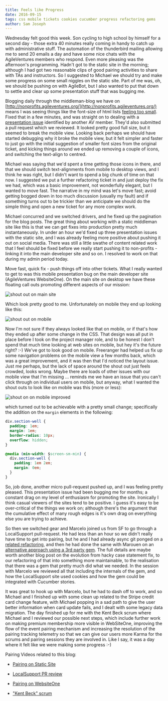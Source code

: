 ```yaml
---
title: Feels like Progress
date: 2016-09-15
tags: css mobile tickets cookies cucumber progress refactoring gems
author: Sam Joseph
---
```


Wednesday felt good this week.  Son cycling to high school by himself for a second day - those extra 40 minutes really coming in handy to catch up with administrative stuff.  The automation of the thunderbird mailing allowing me to send 20 emails a day and have some nice chats with the AgileVentures members who respond.  Even more pleasing was the afternoon's programming.  Hadn't got to the static site in the morning; although I had got two reasonable clips of good pairing activities to share with TAs and instructors.  So I suggested to Michael we should try and make some progress on some small niggles on the static site.  Part of me was, oh, we should be pushing on with AgileBot, but I also wanted to put that down to settle and clear up some presentation stuff that was bugging me.

Blogging daily through the middleman-blog we have on [http://nonprofits.agileventures.org/](http://nonprofits.agileventures.org/) means I was seeing things like the font-size of html lists [feeling too small](https://github.com/AgileVentures/av-static-website/issues/48). Fixed that in a few minutes, and was straight on to dealing with a [presentation issue](https://github.com/AgileVentures/av-static-website/issues/46) identified by another AV member.  They'd also submitted a pull request which we reviewed.  It looked pretty good full size, but it seemed to break the mobile view.  Looking back perhaps we should have started debugging why it broke the mobile view, but it felt simpler and faster to just go with the initial suggestion of smaller font sizes from the original ticket, and kicking things around we ended up removing a couple of icons, and switching the text-align to centred.

Michael was saying that we'd spent a time getting those icons in there, and that we should switch text-alignments from mobile to desktop views, and I think he was right, but I didn't want to spend a big chunk of time on that now.  I suggested we put a further refactoring ticket in and just deploy the fix we had, which was a basic improvement, not wonderfully elegant, but I wanted to move fast.  The narrative in my mind was let's move fast; avoid getting bogged down in too much discussion (usually my fault) and if something turns out to be trickier than we anticipate we should do the simple thing and open a new ticket for any more complex work.

Michael concurred and we switched drivers, and he fixed up the pagination for the blog posts.  The great thing about working with a static middleman site like this is that we can get fixes into production pretty much instantaneously.  In under an hour we'd fixed up three presentation issues with the static site, and I was already feeling more positive about pushing it out on social media.  There was still a little swathe of content related work that I feel should be fixed before we really start pushing it to non-profits - linking it into the main developer site and so on.  I resolved to work on that during my admin period today.

Move fast, quick fix - push things off into other tickets.  What I really wanted to get to was this mobile presentation bug on the main developer site (AgileVentures WebsiteOne).  On the main site on desktop we have these floating call outs promoting different aspects of our mission:

![shout out on main site](https://www.dropbox.com/s/2e7z3nz6he927w9/Screenshot%202016-09-15%2008.56.23.png?dl=1)

Which look pretty good to me.  Unfortunately on mobile they end up looking like this:

![shout out on mobile](https://www.dropbox.com/s/z5te1eewurcalcq/Screenshot%202016-09-15%2008.57.46.png?dl=1)

Now I'm not sure if they always looked like that on mobile, or if that's how they ended up after some change in the CSS.  That design was all put in place before I took on the project manager role, and to be honest I don't spend that much time looking at web sites on mobile, but hey it's the future right? :-) We've got to look good on mobile.  Freeranger had helped us fix up some navigation problems on the mobile view a few months back, which was a great improvement, and it was then that I'd noticed the layout issue.  Just me perhaps, but the lack of space around the shout out just feels crowded, looks wrong.  Maybe there are loads of other issues with our mobile view that I'm missing ... reminds me we have an issue that you can't click through on individual users on mobile, but anyway, what I wanted the shout outs to look like on mobile was this (more or less):

![shout on on mobile improved](https://www.dropbox.com/s/2jz1upu2fn34tpp/Screenshot%202016-09-15%2009.02.36.png?dl=1)

which turned out to be achievable with a pretty small change; specifically the addition on the `margin` elements in the following:


```css
div.section-well {
  padding: 1em;
  margin: 1em;
  border-radius: 10px;
  overflow: hidden;
}

@media (min-width: $screen-sm-min) {
  div.section-well {
    padding: 1em 2em;
    margin: 0em;
  }
}
```

So, job done, another micro pull-request pushed up, and I was feeling pretty pleased.  This presentation issue had been bugging me for months; a constant drag on my level of enthusiasm for promoting the site.  Ironically I think casual viewers of the sites tend to be positive.  I guess it's easy to be over-critical of the things we work on; although there's the argument that the cumulative effect of many rough edges is it's own drag on everything else you are trying to achieve.

So then we switched gear and Marcelo joined us from SF to go through a LocalSupport pull-request.  He had less than an hour so we didn't really have time to get into pairing, but he and I had already async git ponged on a [related refactoring](https://github.com/AgileVentures/LocalSupport/pull/348), and then he had done the same with Marouen on an [alternative approach using a 3rd party gem](https://github.com/AgileVentures/LocalSupport/pull/359).  The full details are maybe worth another blog post on the evolution from hacky case statement fix, to our refactoring of that into something more maintainable, to the realisation that there was a gem that pretty much did what we needed.  In the session with Marcelo we reviewed all that including the internals of the gem, and how the LocalSupport site used cookies and how the gem could be integrated with Cucumber stories.

It was great to hook up with Marcelo, but he had to dash off to work, and so Michael and I finished up with some clean up related to the Stripe credit card change feature, with Michael popping in a sad path to give the user better information when card update fails, and I dealt with some legacy data migration.  The day finished up for me with the Kent Beck scrum where Michael and I reviewed our possible next steps, which include further work on making premium membership more visible in WebSiteOne, improving the flow of the event pairing mechanism and increasing the resolution of the pairing tracking telemetry so that we can give our users more Karma for the scrums and pairing sessions they are involved in.  Like I say, it was a day where it felt like we were making some progress :-)


Pairing Videos related to this blog:

* [Pairing on Static Site](https://www.youtube.com/watch?v=lbcH6Gqr-I0)

* [LocalSupport PR review](https://www.youtube.com/watch?v=e84n_wBP7_c)

* [Pairing on WebsiteOne](https://www.youtube.com/watch?v=nuyODPgitIk)

* ["Kent Beck" scrum](https://www.youtube.com/watch?v=60EREsMw00o)

